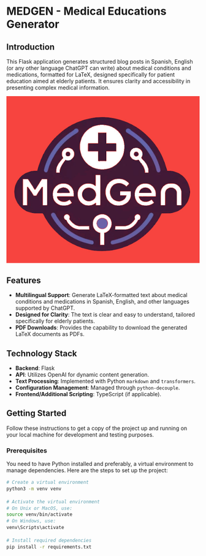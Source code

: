 # MEDGEN - Medical Educations Generator

## Introduction

This Flask application generates structured blog posts in Spanish, English (or any other language ChatGPT can write) about medical conditions and medications, formatted for LaTeX, designed specifically for patient education aimed at elderly patients. It ensures clarity and accessibility in presenting complex medical information.

![Healthcare Image](static/medgenlogo.jpg)  <!-- Replace `url_to_image_here` with the actual URL to the image -->

## Features

- **Multilingual Support**: Generate LaTeX-formatted text about medical conditions and medications in Spanish, English, and other languages supported by ChatGPT.
- **Designed for Clarity**: The text is clear and easy to understand, tailored specifically for elderly patients.
- **PDF Downloads**: Provides the capability to download the generated LaTeX documents as PDFs.

## Technology Stack

- **Backend**: Flask
- **API**: Utilizes OpenAI for dynamic content generation.
- **Text Processing**: Implemented with Python `markdown` and `transformers`.
- **Configuration Management**: Managed through `python-decouple`.
- **Frontend/Additional Scripting**: TypeScript (if applicable).

## Getting Started

Follow these instructions to get a copy of the project up and running on your local machine for development and testing purposes.

### Prerequisites

You need to have Python installed and preferably, a virtual environment to manage dependencies. Here are the steps to set up the project:

```bash
# Create a virtual environment
python3 -m venv venv

# Activate the virtual environment
# On Unix or MacOS, use:
source venv/bin/activate  
# On Windows, use:
venv\Scripts\activate

# Install required dependencies
pip install -r requirements.txt

